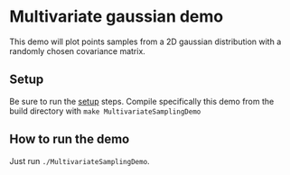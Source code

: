 # Multivariate gaussian demo

This demo will plot points samples from a 2D gaussian distribution with a randomly chosen covariance matrix.

## Setup 

Be sure to run the [setup](https://github.com/phineasng/MLearn/tree/master/demos) steps.
Compile specifically this demo from the build directory with `make MultivariateSamplingDemo`

## How to run the demo

Just run `./MultivariateSamplingDemo`. 